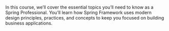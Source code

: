 In this course, we’ll cover the essential topics you’ll need to know as a Spring Professional. You’ll learn how Spring Framework uses modern design principles, practices, and concepts to keep you focused on building business applications.
